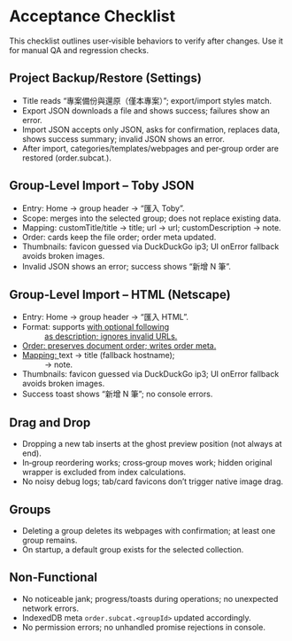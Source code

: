# Acceptance Checklist

This checklist outlines user‑visible behaviors to verify after changes. Use it for manual QA and regression checks.

## Project Backup/Restore (Settings)
- Title reads “專案備份與還原（僅本專案）”; export/import styles match.
- Export JSON downloads a file and shows success; failures show an error.
- Import JSON accepts only JSON, asks for confirmation, replaces data, shows success summary; invalid JSON shows an error.
- After import, categories/templates/webpages and per‑group order are restored (order.subcat.<groupId>).

## Group‑Level Import – Toby JSON
- Entry: Home → group header → “匯入 Toby”.
- Scope: merges into the selected group; does not replace existing data.
- Mapping: customTitle/title → title; url → url; customDescription → note.
- Order: cards keep the file order; order meta updated.
- Thumbnails: favicon guessed via DuckDuckGo ip3; UI onError fallback avoids broken images.
- Invalid JSON shows an error; success shows “新增 N 筆”.

## Group‑Level Import – HTML (Netscape)
- Entry: Home → group header → “匯入 HTML”.
- Format: supports <A href> with optional following <DD> as description; ignores invalid URLs.
- Order: preserves document order; writes order meta.
- Mapping: <A> text → title (fallback hostname); <DD> → note.
- Thumbnails: favicon guessed via DuckDuckGo ip3; UI onError fallback avoids broken images.
- Success toast shows “新增 N 筆”; no console errors.

## Drag and Drop
- Dropping a new tab inserts at the ghost preview position (not always at end).
- In‑group reordering works; cross‑group moves work; hidden original wrapper is excluded from index calculations.
- No noisy debug logs; tab/card favicons don’t trigger native image drag.

## Groups
- Deleting a group deletes its webpages with confirmation; at least one group remains.
- On startup, a default group exists for the selected collection.

## Non‑Functional
- No noticeable jank; progress/toasts during operations; no unexpected network errors.
- IndexedDB meta `order.subcat.<groupId>` updated accordingly.
- No permission errors; no unhandled promise rejections in console.

